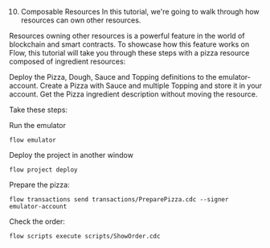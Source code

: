 10. Composable Resources
In this tutorial, we're going to walk through how resources can own other resources.

Resources owning other resources is a powerful feature in the world of blockchain and smart contracts. To showcase how this feature works on Flow, this tutorial will take you through these steps with a pizza resource composed of ingredient resources:

Deploy the Pizza, Dough, Sauce and Topping definitions to the emulator-account.
Create a Pizza with Sauce and multiple Topping and store it in your account.
Get the Pizza ingredient description without moving the resource.

Take these steps:

Run the emulator

```console
flow emulator
```
Deploy the project in another window
```console
flow project deploy
```

Prepare the pizza:
```console
flow transactions send transactions/PreparePizza.cdc --signer emulator-account
```

Check the order:
```console
flow scripts execute scripts/ShowOrder.cdc
```
